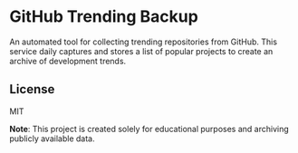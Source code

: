 # GitHub Trending Backup

An automated tool for collecting trending repositories from GitHub. This service daily captures and stores a list of popular projects to create an archive of development trends.

## License

MIT

**Note**: This project is created solely for educational purposes and archiving publicly available data.
